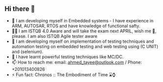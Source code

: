 ## Hi there 👋
- 🔭 I am developing myself in Embedded systems - I have experience in ARM, AUTOSAR, RTOS and have knowledge of functional safty.
- 🧑‍💻 I am ISTQB 4.0 Aware and will take the exam next APRIL, wish me 🤞, please. I am also ISTQB Agile tester aware
- 🌱 I am developing myself on implementation of testing techniques and automation testing on embedded testing and web testing using (C UNIT) and (selenium).
- 🧪 I have learnt powerful testing techniques like MC/DC. 
- 📫 How to reach me: email: ahmed_tayee@outlook.com / Phone: +201013400826
- ⚡ Fun fact: Chronos :: The Embodiment of Time ⌛⌚ 
